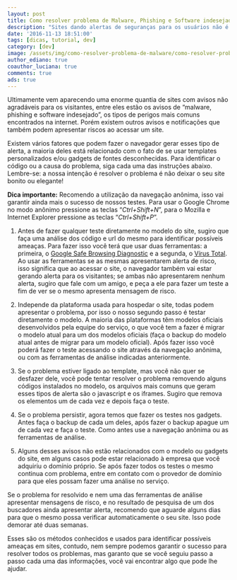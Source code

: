 ```yaml
---
layout: post
title: Como resolver problema de Malware, Phishing e Software indesejado no site
description: "Sites dando alertas de seguranças para os usuários não é nada legal, por isso você  sempre deve ter cuidados  com widgets e outros códigos usados em seu blog. Fique atento e antes de instalar qualquer código em seu blog faça uma verificação de segurança."
date: '2016-11-13 18:51:00'
tags: [dicas, tutorial, dev]
category: [dev]
image: /assets/img/como-resolver-problema-de-malware/como-resolver-problema-de-malware.jpg
author_ediano: true
coauthor_luciana: true
comments: true
ads: true
---
```


Ultimamente vem aparecendo uma enorme quantia de sites com avisos não agradáveis para os visitantes, entre eles estão os avisos de “malware, phishing e software indesejado”, os tipos de perigos mais comuns encontrados na internet. Porém existem outros avisos e notificações que também podem apresentar riscos ao acessar um site.

Existem vários fatores que podem fazer o navegador gerar esses tipo de alerta, a maioria deles está relacionado com o fato de se usar templates personalizados e/ou gadgets de fontes desconhecidas. Para identificar o código ou a causa do problema, siga cada uma das instruções abaixo. Lembre-se: a nossa intenção é resolver o problema é não deixar o seu site bonito ou elegante!

**Dica importante:** Recomendo a utilização da navegação anônima, isso vai garantir ainda mais o sucesso de nossos testes. Para usar o Google Chrome no modo anônimo pressione as teclas “*Ctrl+Shift+N*”, para o Mozilla e Internet Explorer pressione as teclas “*Ctrl+Shift+P*”.

1. Antes de fazer qualquer teste diretamente no modelo do site, sugiro que faça uma análise dos código e url do mesmo para identificar possíveis ameaças. Para fazer isso você terá que usar duas ferramentas: a primeira, o <a href="https://www.google.com/transparencyreport/safebrowsing/diagnostic/?hl=pt-BR" target="_blank" rel="nofollow">Google Safe Browsing Diagnostic</a> e a segunda, o <a href="https://www.virustotal.com/pt/#url" target="_blank" rel="nofollow">Vírus Total</a>. Ao usar as ferramentas se as mesmas apresentarem alerta de risco, isso significa que ao acessar o site, o navegador também vai estar gerando alerta para os visitantes; se ambas não apresentarem nenhum alerta, sugiro que fale com um amigo, e peça a ele para fazer um teste a fim de ver se o mesmo apresenta mensagem de risco.

2. Independe da plataforma usada para hospedar o site, todas podem apresentar o problema, por isso o nosso segundo passo é testar diretamente o modelo. A maioria das plataformas têm modelos oficiais desenvolvidos pela equipe do serviço, o que você tem a fazer é migrar o modelo atual para um dos modelos oficiais (faça o backup do modelo atual antes de migrar para um modelo oficial). Após fazer isso você poderá fazer o teste acessando o site através da navegação anônima, ou com as ferramentas de análise indicadas anteriormente.

3. Se o problema estiver ligado ao template, mas você não quer se desfazer dele, você pode tentar resolver o problema removendo alguns códigos instalados no modelo, os arquivos mais comuns que geram esses tipos de alerta são o javascript e os iframes. Sugiro que remova os elementos um de cada vez e depois faça o teste.

4. Se o problema persistir, agora temos que fazer os testes nos gadgets. Antes faça o backup de cada um deles, após fazer o backup apague um de cada vez e faça o teste. Como antes use a navegação anônima ou as ferramentas de análise.

5. Alguns desses avisos não estão relacionados com o modelo ou gadgets do site, em alguns casos pode estar relacionado à empresa que você adquiriu o domínio próprio. Se após fazer todos os testes o mesmo continua com problema, entre em contato com o provedor de domínio para que eles possam fazer uma análise no serviço.

Se o problema for resolvido e nem uma das ferramentas de análise apresentar mensagens de risco, e no resultado de pesquisa de um dos buscadores ainda apresentar alerta, recomendo que aguarde alguns dias para que o mesmo possa verificar automaticamente o seu site. Isso pode demorar até duas semanas.

Esses são os métodos conhecidos e usados para identificar possíveis ameaças em sites, contudo, nem sempre podemos garantir o sucesso para resolver todos os problemas, mas garanto que se você seguiu passo a passo cada uma das informações, você vai encontrar algo que pode lhe ajudar.